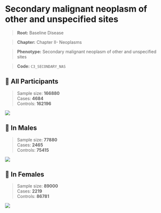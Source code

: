 # Secondary malignant neoplasm of other and unspecified sites

> **Root:** Baseline Disease  

> **Chapter:** Chapter II- Neoplasms  

> **Phenotype:** Secondary malignant neoplasm of other and unspecified sites  

> **Code:** `C3_SECONDARY_NAS`

## 🧪 All Participants  
> Sample size: **166880**  
> Cases: **4684**  
> Controls: **162196**
<img src="/Disease/Figures/ALL/Incidence/C3_SECONDARY_NAS.png"/>
<CsvTable src="/Disease_Data/ALL/Incidence/COX_C3_SECONDARY_NAS.csv" label="🔍 View full results" />

## 👨 In Males  
> Sample size: **77880**  
> Cases: **2465**  
> Controls: **75415**
<img src="/Disease/Figures/Male/Incidence/C3_SECONDARY_NAS.png"/>
<CsvTable src="/Disease_Data/Male/Incidence/COX_C3_SECONDARY_NAS.csv" label="🔍 View full results" />

## 👩 In Females  
> Sample size: **89000**  
> Cases: **2219**  
> Controls: **86781**
<img src="/Disease/Figures/Female/Incidence/C3_SECONDARY_NAS.png"/>
<CsvTable src="/Disease_Data/Female/Incidence/COX_C3_SECONDARY_NAS.csv" label="🔍 View full results" />
